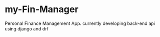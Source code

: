 # my-Fin-Manager
Personal Finance Management App. currently developing back-end api using django and drf
